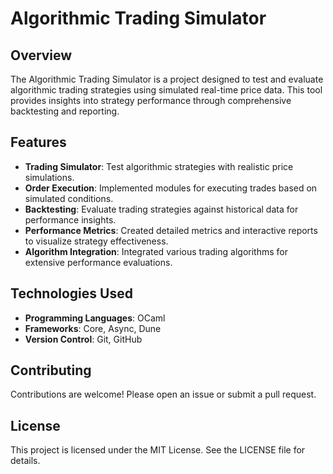 # Algorithmic Trading Simulator

## Overview
The Algorithmic Trading Simulator is a project designed to test and evaluate algorithmic trading strategies using simulated real-time price data. This tool provides insights into strategy performance through comprehensive backtesting and reporting.

## Features
- **Trading Simulator**: Test algorithmic strategies with realistic price simulations.
- **Order Execution**: Implemented modules for executing trades based on simulated conditions.
- **Backtesting**: Evaluate trading strategies against historical data for performance insights.
- **Performance Metrics**: Created detailed metrics and interactive reports to visualize strategy effectiveness.
- **Algorithm Integration**: Integrated various trading algorithms for extensive performance evaluations.

## Technologies Used
- **Programming Languages**: OCaml
- **Frameworks**: Core, Async, Dune
- **Version Control**: Git, GitHub

## Contributing
Contributions are welcome! Please open an issue or submit a pull request.

## License
This project is licensed under the MIT License. See the LICENSE file for details.
